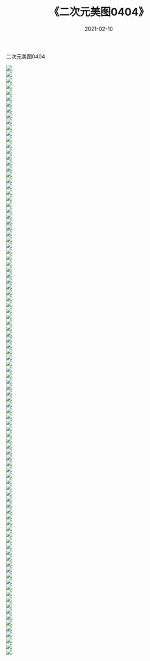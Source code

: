 ﻿---
layout: post
title:  《二次元美图0404》
date:   2021-02-10
img: http://imgx.orgx.ga/二次元/2021/二次元美图0404/000.jpg
categories: [美女, 清纯, 唯美]
---

二次元美图0404

 ![](http://imgx.orgx.ga/二次元/2021/二次元美图0404/001.jpg) <br>![](http://imgx.orgx.ga/二次元/2021/二次元美图0404/002.jpg) <br>![](http://imgx.orgx.ga/二次元/2021/二次元美图0404/003.jpg) <br>![](http://imgx.orgx.ga/二次元/2021/二次元美图0404/004.jpg) <br>![](http://imgx.orgx.ga/二次元/2021/二次元美图0404/005.jpg) <br>![](http://imgx.orgx.ga/二次元/2021/二次元美图0404/006.jpg) <br>![](http://imgx.orgx.ga/二次元/2021/二次元美图0404/007.jpg) <br>![](http://imgx.orgx.ga/二次元/2021/二次元美图0404/008.jpg) <br>![](http://imgx.orgx.ga/二次元/2021/二次元美图0404/009.jpg) <br>![](http://imgx.orgx.ga/二次元/2021/二次元美图0404/010.jpg) <br>![](http://imgx.orgx.ga/二次元/2021/二次元美图0404/011.jpg) <br>![](http://imgx.orgx.ga/二次元/2021/二次元美图0404/012.jpg) <br>![](http://imgx.orgx.ga/二次元/2021/二次元美图0404/013.jpg) <br>![](http://imgx.orgx.ga/二次元/2021/二次元美图0404/014.jpg) <br>![](http://imgx.orgx.ga/二次元/2021/二次元美图0404/015.jpg) <br>![](http://imgx.orgx.ga/二次元/2021/二次元美图0404/016.jpg) <br>![](http://imgx.orgx.ga/二次元/2021/二次元美图0404/017.jpg) <br>![](http://imgx.orgx.ga/二次元/2021/二次元美图0404/018.jpg) <br>![](http://imgx.orgx.ga/二次元/2021/二次元美图0404/019.jpg) <br>![](http://imgx.orgx.ga/二次元/2021/二次元美图0404/020.jpg) <br>![](http://imgx.orgx.ga/二次元/2021/二次元美图0404/021.jpg) <br>![](http://imgx.orgx.ga/二次元/2021/二次元美图0404/022.jpg) <br>![](http://imgx.orgx.ga/二次元/2021/二次元美图0404/023.jpg) <br>![](http://imgx.orgx.ga/二次元/2021/二次元美图0404/024.jpg) <br>![](http://imgx.orgx.ga/二次元/2021/二次元美图0404/025.jpg) <br>![](http://imgx.orgx.ga/二次元/2021/二次元美图0404/026.jpg) <br>![](http://imgx.orgx.ga/二次元/2021/二次元美图0404/027.jpg) <br>![](http://imgx.orgx.ga/二次元/2021/二次元美图0404/028.jpg) <br>![](http://imgx.orgx.ga/二次元/2021/二次元美图0404/029.jpg) <br>![](http://imgx.orgx.ga/二次元/2021/二次元美图0404/030.jpg) <br>![](http://imgx.orgx.ga/二次元/2021/二次元美图0404/031.jpg) <br>![](http://imgx.orgx.ga/二次元/2021/二次元美图0404/032.jpg) <br>![](http://imgx.orgx.ga/二次元/2021/二次元美图0404/033.jpg) <br>![](http://imgx.orgx.ga/二次元/2021/二次元美图0404/034.jpg) <br>![](http://imgx.orgx.ga/二次元/2021/二次元美图0404/035.jpg) <br>![](http://imgx.orgx.ga/二次元/2021/二次元美图0404/036.jpg) <br>![](http://imgx.orgx.ga/二次元/2021/二次元美图0404/037.jpg) <br>![](http://imgx.orgx.ga/二次元/2021/二次元美图0404/038.jpg) <br>![](http://imgx.orgx.ga/二次元/2021/二次元美图0404/039.jpg) <br>![](http://imgx.orgx.ga/二次元/2021/二次元美图0404/040.jpg) <br>![](http://imgx.orgx.ga/二次元/2021/二次元美图0404/041.jpg) <br>![](http://imgx.orgx.ga/二次元/2021/二次元美图0404/042.jpg) <br>![](http://imgx.orgx.ga/二次元/2021/二次元美图0404/043.jpg) <br>![](http://imgx.orgx.ga/二次元/2021/二次元美图0404/044.jpg) <br>![](http://imgx.orgx.ga/二次元/2021/二次元美图0404/045.jpg) <br>![](http://imgx.orgx.ga/二次元/2021/二次元美图0404/046.jpg) <br>![](http://imgx.orgx.ga/二次元/2021/二次元美图0404/047.jpg) <br>![](http://imgx.orgx.ga/二次元/2021/二次元美图0404/048.jpg) <br>![](http://imgx.orgx.ga/二次元/2021/二次元美图0404/049.jpg) <br>![](http://imgx.orgx.ga/二次元/2021/二次元美图0404/050.jpg) <br>![](http://imgx.orgx.ga/二次元/2021/二次元美图0404/051.jpg) <br>![](http://imgx.orgx.ga/二次元/2021/二次元美图0404/052.jpg) <br>![](http://imgx.orgx.ga/二次元/2021/二次元美图0404/053.jpg) <br>![](http://imgx.orgx.ga/二次元/2021/二次元美图0404/054.jpg) <br>![](http://imgx.orgx.ga/二次元/2021/二次元美图0404/055.jpg) <br>![](http://imgx.orgx.ga/二次元/2021/二次元美图0404/056.jpg) <br>![](http://imgx.orgx.ga/二次元/2021/二次元美图0404/057.jpg) <br>![](http://imgx.orgx.ga/二次元/2021/二次元美图0404/058.jpg) <br>![](http://imgx.orgx.ga/二次元/2021/二次元美图0404/059.jpg) <br>![](http://imgx.orgx.ga/二次元/2021/二次元美图0404/060.jpg) <br>![](http://imgx.orgx.ga/二次元/2021/二次元美图0404/061.jpg) <br>![](http://imgx.orgx.ga/二次元/2021/二次元美图0404/062.jpg) <br>![](http://imgx.orgx.ga/二次元/2021/二次元美图0404/063.jpg) <br>![](http://imgx.orgx.ga/二次元/2021/二次元美图0404/064.jpg) <br>![](http://imgx.orgx.ga/二次元/2021/二次元美图0404/065.jpg) <br>![](http://imgx.orgx.ga/二次元/2021/二次元美图0404/066.jpg) <br>![](http://imgx.orgx.ga/二次元/2021/二次元美图0404/067.jpg) <br>![](http://imgx.orgx.ga/二次元/2021/二次元美图0404/068.jpg) <br>![](http://imgx.orgx.ga/二次元/2021/二次元美图0404/069.jpg) <br>![](http://imgx.orgx.ga/二次元/2021/二次元美图0404/070.jpg) <br>![](http://imgx.orgx.ga/二次元/2021/二次元美图0404/071.jpg) <br>![](http://imgx.orgx.ga/二次元/2021/二次元美图0404/072.jpg) <br>![](http://imgx.orgx.ga/二次元/2021/二次元美图0404/073.jpg) <br>![](http://imgx.orgx.ga/二次元/2021/二次元美图0404/074.jpg) <br>![](http://imgx.orgx.ga/二次元/2021/二次元美图0404/075.jpg) <br>![](http://imgx.orgx.ga/二次元/2021/二次元美图0404/076.jpg) <br>![](http://imgx.orgx.ga/二次元/2021/二次元美图0404/077.jpg) <br>![](http://imgx.orgx.ga/二次元/2021/二次元美图0404/078.jpg) <br>![](http://imgx.orgx.ga/二次元/2021/二次元美图0404/079.jpg) <br>![](http://imgx.orgx.ga/二次元/2021/二次元美图0404/080.jpg) <br>![](http://imgx.orgx.ga/二次元/2021/二次元美图0404/081.jpg) <br>![](http://imgx.orgx.ga/二次元/2021/二次元美图0404/082.jpg) <br>![](http://imgx.orgx.ga/二次元/2021/二次元美图0404/083.jpg) <br>![](http://imgx.orgx.ga/二次元/2021/二次元美图0404/084.jpg) <br>![](http://imgx.orgx.ga/二次元/2021/二次元美图0404/085.jpg) <br>![](http://imgx.orgx.ga/二次元/2021/二次元美图0404/086.jpg) <br>![](http://imgx.orgx.ga/二次元/2021/二次元美图0404/087.jpg) <br>![](http://imgx.orgx.ga/二次元/2021/二次元美图0404/088.jpg) <br>![](http://imgx.orgx.ga/二次元/2021/二次元美图0404/089.jpg) <br>![](http://imgx.orgx.ga/二次元/2021/二次元美图0404/090.jpg) <br>![](http://imgx.orgx.ga/二次元/2021/二次元美图0404/091.jpg) <br>![](http://imgx.orgx.ga/二次元/2021/二次元美图0404/092.jpg) <br>![](http://imgx.orgx.ga/二次元/2021/二次元美图0404/093.jpg) <br>![](http://imgx.orgx.ga/二次元/2021/二次元美图0404/094.jpg) <br>![](http://imgx.orgx.ga/二次元/2021/二次元美图0404/095.jpg) <br>![](http://imgx.orgx.ga/二次元/2021/二次元美图0404/096.jpg) <br>![](http://imgx.orgx.ga/二次元/2021/二次元美图0404/097.jpg) <br>![](http://imgx.orgx.ga/二次元/2021/二次元美图0404/098.jpg) <br>![](http://imgx.orgx.ga/二次元/2021/二次元美图0404/099.jpg) <br>![](http://imgx.orgx.ga/二次元/2021/二次元美图0404/100.jpg) <br>